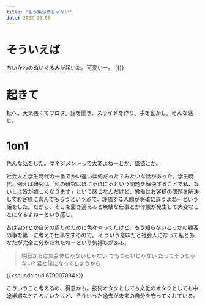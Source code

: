 ```yaml
---
title: "もう集合体じゃない"
date: 2022-06-08
---
```


# そういえば
ちいかわのぬいぐるみが届いた。可愛いー。
{{<tweet user="dango_bot" id="1534202586135695360">}}

# 起きて
社へ。天気悪くてワロタ。話を聞き、スライドを作り。手を動かし。そんな感じ。

# 1on1
色んな話をした。マネジメントって大変よねーとか、価値とか。

社会人と学生時代の一番でかい違いは何だった？みたいな話があった。学生時代、例えば研究は「私の研究はほにゃほにゃという問題を解決することで私、ないしは皆が嬉しくなります」という感じなんだけど、労働はお客様の問題を解決してお客様に喜んでもらうという点で、評価する人間が明確に違うよねーという話をした。だから、そこを履き違えると無駄な仕事とか作業が発生して大変なことになるよねーという感じ。

昔は自分とか自分の周りのために色々やってたけど、もう知らないどっかの顧客の事を第一に考えて仕事をするので。
そういう意味だと社会人になって私とあなたが完全に分かたれたねーという気持ちがある。

> 明日からは集合体じゃないじゃない
> でもつらいじゃない
> だってそうじゃない?
> 君と僕になってしまうから

{{<soundcloud 679007034>}}

こういうこと考えるの、得意かも。技術オタクとしても文化のオタクとしても中途半端なところにいたけど、そういった過去が未来の自分を守ってくれている。